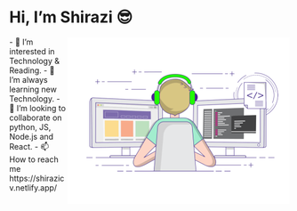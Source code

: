 # Hi, I’m Shirazi 😎

<img align="right" alt="Coding" width="400" src="https://raw.githubusercontent.com/devSouvik/devSouvik/master/gif3.gif">
- 👀 I’m interested in Technology & Reading.
- 🌱 I’m always learning new Technology.
- 💞️ I’m looking to collaborate on python, JS, Node.js and React.
- 📫 How to reach me https://shirazicv.netlify.app/

<!---
Shirazii/Shirazii is a ✨ special ✨ repository because its `README.md` (this file) appears on your GitHub profile.
You can click the Preview link to take a look at your changes.
--->
